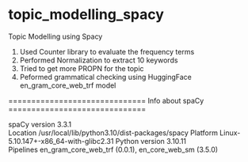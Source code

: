 # topic_modelling_spacy

Topic Modelling using Spacy

1. Used Counter library to evaluate the frequency terms
2. Performed Normalization to extract 10 keywords
3. Tried to get more PROPN for the topic
4. Peformed grammatical checking using HuggingFace en_gram_core_web_trf model

============================== Info about spaCy ==============================

spaCy version    3.3.1                         
Location         /usr/local/lib/python3.10/dist-packages/spacy
Platform         Linux-5.10.147+-x86_64-with-glibc2.31
Python version   3.10.11                       
Pipelines        en_gram_core_web_trf (0.0.1), en_core_web_sm (3.5.0)